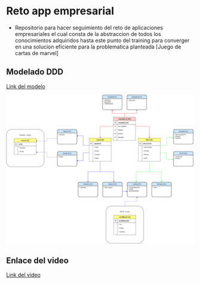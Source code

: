 # Reto app empresarial
- Repositorio para hacer seguimiento del reto de aplicaciones empresariales el cual consta de la abstraccion de todos los conocimientos adquiridos hasta este punto del training para converger en una solucion eficiente para la problematica planteada [Juego de cartas de marvel]

## Modelado DDD
[Link del modelo](https://drive.google.com/file/d/1Yi-1BHrfGKXqZ-HSqrOzDecNp9GHBcl8/view?usp=sharing)


![Imagen modelado](https://github.com/seb4stian69/RetoAppEmpresarial/blob/main/imagenes/ProjectMarvel-Modelado-%5BJuego%5D.png)

## Enlace del video
[Link del video]()
